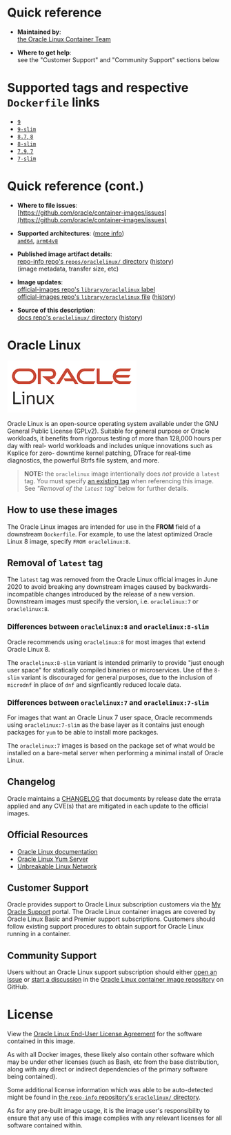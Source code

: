 <!--

********************************************************************************

WARNING:

    DO NOT EDIT "oraclelinux/README.md"

    IT IS AUTO-GENERATED

    (from the other files in "oraclelinux/" combined with a set of templates)

********************************************************************************

-->

# Quick reference

-	**Maintained by**:  
	[the Oracle Linux Container Team](https://github.com/oracle/container-images)

-	**Where to get help**:  
	see the "Customer Support" and "Community Support" sections below

# Supported tags and respective `Dockerfile` links

-	[`9`](https://github.com/oracle/container-images/blob/6f72069cb7ecd138d338e2fac8a0236f84e742fb/9/Dockerfile)
-	[`9-slim`](https://github.com/oracle/container-images/blob/6f72069cb7ecd138d338e2fac8a0236f84e742fb/9-slim/Dockerfile)
-	[`8.7`, `8`](https://github.com/oracle/container-images/blob/6f72069cb7ecd138d338e2fac8a0236f84e742fb/8/Dockerfile)
-	[`8-slim`](https://github.com/oracle/container-images/blob/6f72069cb7ecd138d338e2fac8a0236f84e742fb/8-slim/Dockerfile)
-	[`7.9`, `7`](https://github.com/oracle/container-images/blob/6f72069cb7ecd138d338e2fac8a0236f84e742fb/7/Dockerfile)
-	[`7-slim`](https://github.com/oracle/container-images/blob/6f72069cb7ecd138d338e2fac8a0236f84e742fb/7-slim/Dockerfile)

# Quick reference (cont.)

-	**Where to file issues**:  
	[https://github.com/oracle/container-images/issues](https://github.com/oracle/container-images/issues)

-	**Supported architectures**: ([more info](https://github.com/docker-library/official-images#architectures-other-than-amd64))  
	[`amd64`](https://hub.docker.com/r/amd64/oraclelinux/), [`arm64v8`](https://hub.docker.com/r/arm64v8/oraclelinux/)

-	**Published image artifact details**:  
	[repo-info repo's `repos/oraclelinux/` directory](https://github.com/docker-library/repo-info/blob/master/repos/oraclelinux) ([history](https://github.com/docker-library/repo-info/commits/master/repos/oraclelinux))  
	(image metadata, transfer size, etc)

-	**Image updates**:  
	[official-images repo's `library/oraclelinux` label](https://github.com/docker-library/official-images/issues?q=label%3Alibrary%2Foraclelinux)  
	[official-images repo's `library/oraclelinux` file](https://github.com/docker-library/official-images/blob/master/library/oraclelinux) ([history](https://github.com/docker-library/official-images/commits/master/library/oraclelinux))

-	**Source of this description**:  
	[docs repo's `oraclelinux/` directory](https://github.com/docker-library/docs/tree/master/oraclelinux) ([history](https://github.com/docker-library/docs/commits/master/oraclelinux))

# Oracle Linux

![logo](https://raw.githubusercontent.com/docker-library/docs/beed7adfe2814dd6e12207a2c58b515d87b8a184/oraclelinux/logo.png)

Oracle Linux is an open-source operating system available under the GNU General Public License (GPLv2). Suitable for general purpose or Oracle workloads, it benefits from rigorous testing of more than 128,000 hours per day with real- world workloads and includes unique innovations such as Ksplice for zero- downtime kernel patching, DTrace for real-time diagnostics, the powerful Btrfs file system, and more.

> **NOTE:** the `oraclelinux` image intentionally does *not* provide a `latest` tag. You must specify [an existing tag](https://hub.docker.com/_/oraclelinux?tab=tags) when referencing this image. See *"Removal of the `latest` tag"* below for further details.

## How to use these images

The Oracle Linux images are intended for use in the **FROM** field of a downstream `Dockerfile`. For example, to use the latest optimized Oracle Linux 8 image, specify `FROM oraclelinux:8`.

## Removal of `latest` tag

The `latest` tag was removed from the Oracle Linux official images in June 2020 to avoid breaking any downstream images caused by backwards-incompatible changes introduced by the release of a new version. Downstream images must specify the version, i.e. `oraclelinux:7` or `oraclelinux:8`.

### Differences between `oraclelinux:8` and `oraclelinux:8-slim`

Oracle recommends using `oraclelinux:8` for most images that extend Oracle Linux 8.

The `oraclelinux:8-slim` variant is intended primarily to provide "just enough user space" for statically compiled binaries or microservices. Use of the `8-slim` variant is discouraged for general purposes, due to the inclusion of `microdnf` in place of `dnf` and signficantly reduced locale data.

### Differences between `oraclelinux:7` and `oraclelinux:7-slim`

For images that want an Oracle Linux 7 user space, Oracle recommends using `oraclelinux:7-slim` as the base layer as it contains just enough packages for `yum` to be able to install more packages.

The `oraclelinux:7` images is based on the package set of what would be installed on a bare-metal server when performing a minimal install of Oracle Linux.

## Changelog

Oracle maintains a [CHANGELOG](https://github.com/oracle/container-images/blob/main/CHANGELOG.md) that documents by release date the errata applied and any CVE(s) that are mitigated in each update to the official images.

## Official Resources

-	[Oracle Linux documentation](https://docs.oracle.com/en/operating-systems/oracle-linux/index.html)
-	[Oracle Linux Yum Server](http://yum.oracle.com)
-	[Unbreakable Linux Network](https://linux.oracle.com)

## Customer Support

Oracle provides support to Oracle Linux subscription customers via the [My Oracle Support](https://support.oracle.com) portal. The Oracle Linux container images are covered by Oracle Linux Basic and Premier support subscriptions. Customers should follow existing support procedures to obtain support for Oracle Linux running in a container.

## Community Support

Users without an Oracle Linux support subscription should either [open an issue](https://github.com/oracle/container-images/issues) or [start a discussion](https://github.com/oracle/container-images/discussions) in the [Oracle Linux container image repository](https://github.com/oracle/container-images) on GitHub.

# License

View the [Oracle Linux End-User License Agreement](https://oss.oracle.com/ol/EULA) for the software contained in this image.

As with all Docker images, these likely also contain other software which may be under other licenses (such as Bash, etc from the base distribution, along with any direct or indirect dependencies of the primary software being contained).

Some additional license information which was able to be auto-detected might be found in [the `repo-info` repository's `oraclelinux/` directory](https://github.com/docker-library/repo-info/tree/master/repos/oraclelinux).

As for any pre-built image usage, it is the image user's responsibility to ensure that any use of this image complies with any relevant licenses for all software contained within.

